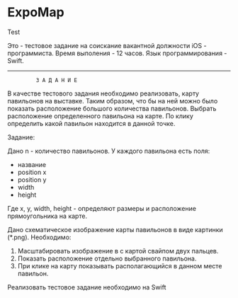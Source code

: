 # ExpoMap
Test

Это - тестовое задание на соискание вакантной должности iOS - программиста. Время выполения - 12 часов.
Язык программирования - Swift.


--------------------------------------------------------------------------------------------
             З А Д А Н И Е
  
  В качестве тестового задания необходимо реализовать, карту павильонов на выставке. 
Таким образом, что бы на ней можно было показать расположение большого количества
павильонов. Выбрать расположение определенного павильона на карте. По клику
определить какой павильон находится в данной точке.

Задание:

Дано n - количество павильонов.
У каждого павильона есть поля:

- название
- position x
- position y
- width
- height

Где x, y, width, height - определяют размеры и расположение прямоугольника на карте.

Дано схематическое изображение карты павильонов в виде картинки (*.png).
Необходимо:

1. Масштабировать изображение в с картой свайпом двух пальцев.
2. Показать расположение отдельно выбранного павильона.
3. При клике на карту показывать располагающийся в данном месте павильон.

Реализовать тестовое задание необходимо на Swift
